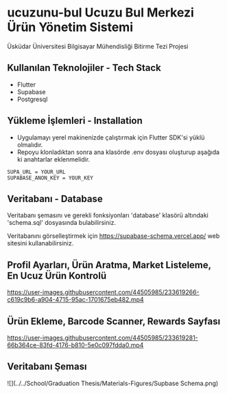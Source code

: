 # ucuzunu-bul Ucuzu Bul Merkezi Ürün Yönetim Sistemi

Üsküdar Üniversitesi Bilgisayar Mühendisliği Bitirme Tezi Projesi

## Kullanılan Teknolojiler - Tech Stack
- Flutter
- Supabase
- Postgresql

## Yükleme İşlemleri - Installation
- Uygulamayı yerel makinenizde çalıştırmak için Flutter SDK'si yüklü olmalıdır.
- Repoyu klonladıktan sonra ana klasörde .env dosyası oluşturup aşağıda ki anahtarlar eklenmelidir.

```.env
SUPA_URL = YOUR_URL
SUPABASE_ANON_KEY = YOUR_KEY
```

## Veritabanı - Database
Veritabanı şemasını ve gerekli fonksiyonları 'database' klasörü altındaki 'schema.sql' dosyasında bulabilirsiniz.

Veritabanını görselleştirmek için https://supabase-schema.vercel.app/ web sitesini kullanabilirsiniz.

## Profil Ayarları, Ürün Aratma, Market Listeleme, En Ucuz Ürün Kontrolü
https://user-images.githubusercontent.com/44505985/233619266-c619c9b6-a904-4715-95ac-1701675eb482.mp4


## Ürün Ekleme, Barcode Scanner, Rewards Sayfası
https://user-images.githubusercontent.com/44505985/233619281-66b364ce-83fd-4176-b810-5e0c097fdda0.mp4

## Veritabanı Şeması
![](../../School/Graduation Thesis/Materials-Figures/Supbase Schema.png)
